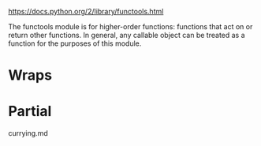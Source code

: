 https://docs.python.org/2/library/functools.html

The functools module is for higher-order functions: functions that act on or return other functions. In general, any callable object can be treated as a function for the purposes of this module.


# Wraps


# Partial
currying.md

